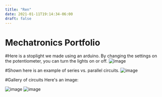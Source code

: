 ```yaml
---
title: "Ren"
date: 2021-01-11T19:14:34-06:00
draft: false
---
```


# Mechatronics Portfolio
#Here is a stoplight we made using an arduino. By changing the settings on the potentiometer, you can turn the lights on or off.
![image](../images/Arduino.png)

#Shown here is an example of series vs. parallel circuits.
![image](../images/SeriesVsParallel.png)

#Gallery of circuits
Here's an image:

![image](../images/Arduino.png)
![image](../images/SeriesVsParallel.png)

